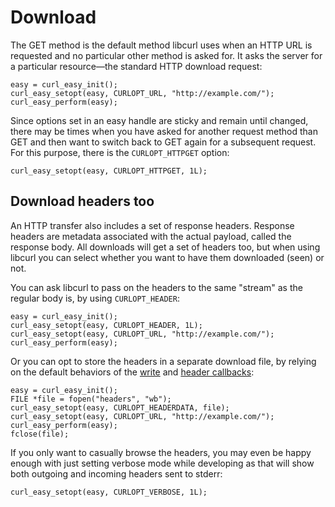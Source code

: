 # Download

The GET method is the default method libcurl uses when an HTTP URL is requested
and no particular other method is asked for. It asks the server for a
particular resource—the standard HTTP download request:

    easy = curl_easy_init();
    curl_easy_setopt(easy, CURLOPT_URL, "http://example.com/");
    curl_easy_perform(easy);

Since options set in an easy handle are sticky and remain until changed, there
may be times when you have asked for another request method than GET and then
want to switch back to GET again for a subsequent request. For this purpose,
there is the `CURLOPT_HTTPGET` option:

    curl_easy_setopt(easy, CURLOPT_HTTPGET, 1L);

## Download headers too

An HTTP transfer also includes a set of response headers. Response headers are
metadata associated with the actual payload, called the response body. All
downloads will get a set of headers too, but when using libcurl you can select
whether you want to have them downloaded (seen) or not.

You can ask libcurl to pass on the headers to the same "stream" as the regular
body is, by using `CURLOPT_HEADER`:

    easy = curl_easy_init();
    curl_easy_setopt(easy, CURLOPT_HEADER, 1L);
    curl_easy_setopt(easy, CURLOPT_URL, "http://example.com/");
    curl_easy_perform(easy);

Or you can opt to store the headers in a separate download file, by relying on
the default behaviors of the [write](../libcurl/callbacks/write.md) and
[header callbacks](../libcurl/callbacks/header.md):

    easy = curl_easy_init();
    FILE *file = fopen("headers", "wb");
    curl_easy_setopt(easy, CURLOPT_HEADERDATA, file);
    curl_easy_setopt(easy, CURLOPT_URL, "http://example.com/");
    curl_easy_perform(easy);
    fclose(file);

If you only want to casually browse the headers, you may even be happy enough
with just setting verbose mode while developing as that will show both outgoing
and incoming headers sent to stderr:

    curl_easy_setopt(easy, CURLOPT_VERBOSE, 1L);
